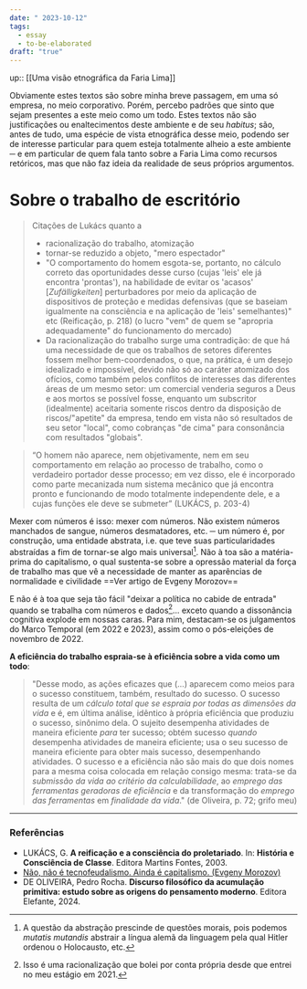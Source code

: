 ```yaml
---
date: " 2023-10-12"
tags:
  - essay
  - to-be-elaborated
draft: "true"
---
```

up:: [[Uma visão etnográfica da Faria Lima]]

Obviamente estes textos são sobre minha breve passagem, em uma só empresa, no meio corporativo. Porém, percebo padrões que sinto que sejam presentes a este meio como um todo. Estes textos não são justificações ou enaltecimentos deste ambiente e de seu *habitus*; são, antes de tudo, uma espécie de vista etnográfica desse meio, podendo ser de interesse particular para quem esteja totalmente alheio a este ambiente ─ e em particular de quem fala tanto sobre a Faria Lima como recursos retóricos, mas que não faz ideia da realidade de seus próprios argumentos.
# Sobre o trabalho de escritório
> Citações de Lukács quanto a
> - racionalização do trabalho, atomização
> - tornar-se reduzido a objeto, "mero espectador"
> - "O comportamento do homem esgota-se, portanto, no cálculo correto das oportunidades desse curso (cujas 'leis' ele já encontra 'prontas'), na habilidade de evitar os 'acasos' [*Zufälligkeiten*] perturbadores por meio da aplicação de dispositivos de proteção e medidas defensivas (que se baseiam igualmente na consciência e na aplicação de 'leis' semelhantes)" etc (Reificação, p. 218) (o lucro "vem" de quem se "apropria adequadamente" do funcionamento do mercado)
> - Da racionalização do trabalho surge uma contradição: de que há uma necessidade de que os trabalhos de setores diferentes fossem melhor bem-coordenados, o que, na prática, é um desejo idealizado e impossível, devido não só ao caráter atomizado dos ofícios, como também pelos conflitos de interesses das diferentes áreas de um mesmo setor: um comercial venderia seguros a Deus e aos mortos se possível fosse, enquanto um subscritor (idealmente) aceitaria somente riscos dentro da disposição de riscos/"apetite" da empresa, tendo em vista não só resultados de seu setor "local", como cobranças "de cima" para consonância com resultados "globais".

> “O homem não aparece, nem objetivamente, nem em seu comportamento em relação ao processo de trabalho, como o verdadeiro portador desse processo; em vez disso, ele é incorporado como parte mecanizada num sistema mecânico que já encontra pronto e funcionando de modo totalmente independente dele, e a cujas funções ele deve se submeter” (LUKÁCS, p. 203-4)

Mexer com números é isso: mexer com números. Não existem números manchados de sangue, números desmatadores, etc. ─ um número é, por construção, uma entidade abstrata, i.e. que teve suas particularidades abstraídas a fim de tornar-se algo mais universal[^1]. Não à toa são a matéria-prima do capitalismo, o qual sustenta-se sobre a opressão material da força de trabalho mas que vê a necessidade de manter as aparências de normalidade e civilidade ==Ver artigo de Evgeny Morozov==

E não é à toa que seja tão fácil "deixar a política no cabide de entrada" quando se trabalha com números e dados[^2]... exceto quando a dissonância cognitiva explode em nossas caras. Para mim, destacam-se os julgamentos do Marco Temporal (em 2022 e 2023), assim como o pós-eleições de novembro de 2022. 

**A eficiência do trabalho espraia-se à eficiência sobre a vida como um todo**:
> "Desse modo, as ações eficazes que (...) aparecem como meios para o sucesso constituem, também, resultado do sucesso. O sucesso resulta de um *cálculo total que se espraia por todas as dimensões da vida* e é, em última análise, idêntico à própria eficiência que produziu o sucesso, sinônimo dela. O sujeito desempenha atividades de maneira eficiente *para* ter sucesso; obtém sucesso *quando* desempenha atividades de maneira eficiente; usa o seu sucesso de maneira eficiente para obter mais sucesso, desempenhando atividades. O sucesso e a eficiência não são mais do que dois nomes para a mesma coisa colocada em relação consigo mesma: trata-se da *submissão da vida ao critério da calculabilidade*, ao *emprego das ferramentas geradoras de eficiência* e da transformação do *emprego das ferramentas* em *finalidade da vida*." (de Oliveira, p. 72; grifo meu)

---
### Referências
- LUKÁCS, G. **A reificação e a consciência do proletariado**. In: **História e Consciência de Classe**. Editora Martins Fontes, 2003.
- [Não, não é tecnofeudalismo. Ainda é capitalismo. (Evgeny Morozov)](https://jacobin.com.br/2023/06/nao-nao-e-tecnofeudalismo-ainda-e-capitalismo/)
- DE OLIVEIRA, Pedro Rocha. **Discurso filosófico da acumulação primitiva: estudo sobre as origens do pensamento moderno**. Editora Elefante, 2024.

[^1]: A questão da abstração prescinde de questões morais, pois podemos *mutatis mutandis* abstrair a língua alemã da linguagem pela qual Hitler ordenou o Holocausto, etc.
[^2]: Isso é uma racionalização que bolei por conta própria desde que entrei no meu estágio em 2021.